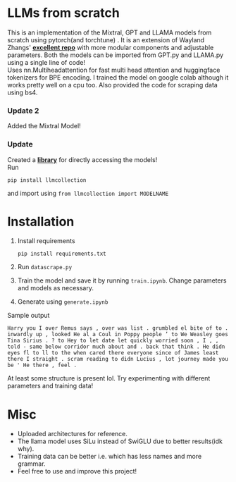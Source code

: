 # LLMs from scratch
This is an implementation of the Mixtral, GPT and LLAMA models from scratch using pytorch(and torchtune) . It is an extension of Wayland Zhangs' **[excellent repo](https://github.com/waylandzhang/Transformer-from-scratch)** with more modular components and adjustable parameters. Both the models can be imported from GPT.py and LLAMA.py using a single line of code!<br/>
Uses nn.Multiheadattention for fast multi head attention and huggingface tokenizers for BPE encoding. I trained the model on google colab although it works pretty well on a cpu too. Also provided the code for scraping data using bs4.<br/>

### Update 2
Added the Mixtral Model!
### Update
Created a **[library](https://pypi.org/project/llmcollection/)** for directly accessing the models!<br/>
Run
```
pip install llmcollection
```
and import using `from llmcollection import MODELNAME`<br/>

# Installation

1. Install requirements
   ```
   pip install requirements.txt
   ```
2. Run `datascrape.py` 

3. Train the model and save it by running `train.ipynb`. Change parameters and models as necessary.

4. Generate using `generate.ipynb`
   
Sample output
   ```
   Harry you I over Remus says , over was list . grumbled el bite of to . inwardly up , looked He al a Coul in Poppy people ’ to We Weasley goes Tina Sirius . ? to Hey to let date let quickly worried soon , I , , told - same below corridor much about and . back that think . He didn eyes fl to ll to the when cared there everyone since of James least there I straight . scram reading to didn Lucius , lot journey made you be ' He there , feel .
   ```
At least some structure is present lol. Try experimenting with different parameters and training data!
# Misc
<ul>
  <li>Uploaded architectures for reference.</li>
  <li>The llama model uses SiLu instead of SwiGLU due to better results(idk why).</li>
  <li>Training data can be better i.e. which has less names and more grammar.</li>
  <li>Feel free to use and improve this project!</li>
</ul>

